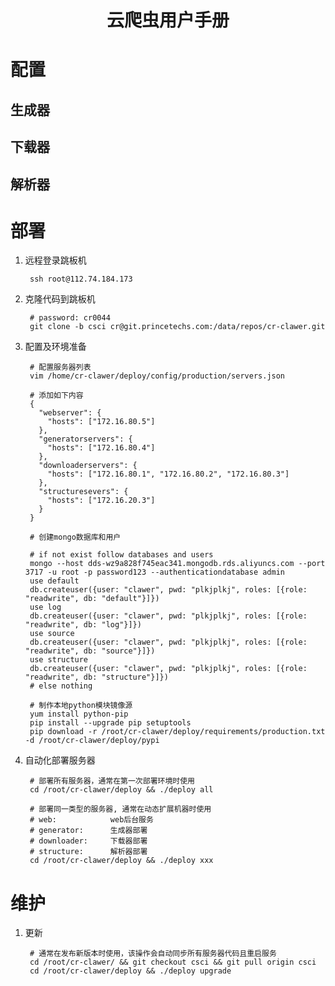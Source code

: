 <h1 align="center">云爬虫用户手册</h1>

# 配置

## 生成器
## 下载器
## 解析器

# 部署

1. 远程登录跳板机

        ssh root@112.74.184.173

2. 克隆代码到跳板机

        # password: cr0044
        git clone -b csci cr@git.princetechs.com:/data/repos/cr-clawer.git

3. 配置及环境准备

        # 配置服务器列表
        vim /home/cr-clawer/deploy/config/production/servers.json

        # 添加如下内容
        {
          "webserver": {
            "hosts": ["172.16.80.5"]
          },
          "generatorservers": {
            "hosts": ["172.16.80.4"]
          },
          "downloaderservers": {
            "hosts": ["172.16.80.1", "172.16.80.2", "172.16.80.3"]
          },
          "structuresevers": {
            "hosts": ["172.16.20.3"]
          }
        }

        # 创建mongo数据库和用户

        # if not exist follow databases and users
        mongo --host dds-wz9a828f745eac341.mongodb.rds.aliyuncs.com --port 3717 -u root -p password123 --authenticationdatabase admin
        use default
        db.createuser({user: "clawer", pwd: "plkjplkj", roles: [{role: "readwrite", db: "default"}]})
        use log
        db.createuser({user: "clawer", pwd: "plkjplkj", roles: [{role: "readwrite", db: "log"}]})
        use source
        db.createuser({user: "clawer", pwd: "plkjplkj", roles: [{role: "readwrite", db: "source"}]})
        use structure
        db.createuser({user: "clawer", pwd: "plkjplkj", roles: [{role: "readwrite", db: "structure"}]})
        # else nothing

        # 制作本地python模块镜像源
        yum install python-pip
        pip install --upgrade pip setuptools
        pip download -r /root/cr-clawer/deploy/requirements/production.txt -d /root/cr-clawer/deploy/pypi


4. 自动化部署服务器

        # 部署所有服务器，通常在第一次部署环境时使用
        cd /root/cr-clawer/deploy && ./deploy all

        # 部署同一类型的服务器, 通常在动态扩展机器时使用
        # web:            web后台服务
        # generator:      生成器部署
        # downloader:     下载器部署
        # structure:      解析器部署
        cd /root/cr-clawer/deploy && ./deploy xxx

# 维护

1. 更新

        # 通常在发布新版本时使用，该操作会自动同步所有服务器代码且重启服务
        cd /root/cr-clawer/ && git checkout csci && git pull origin csci
        cd /root/cr-clawer/deploy && ./deploy upgrade
